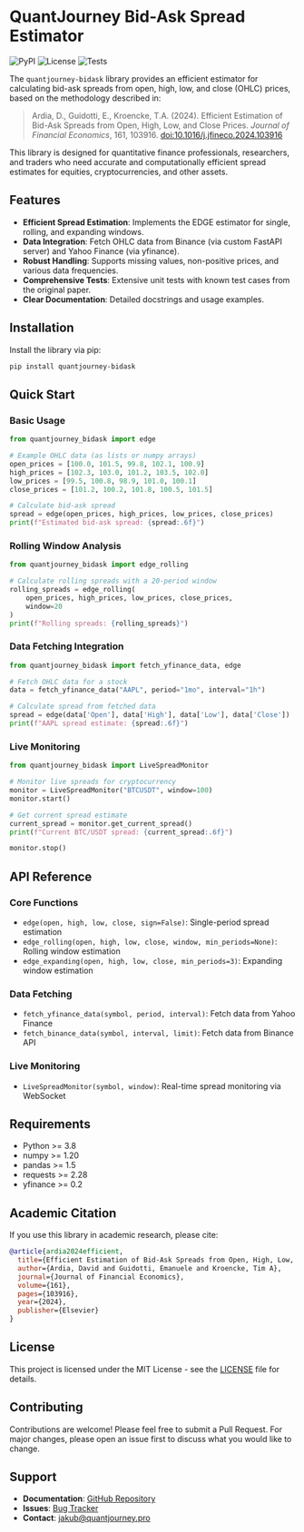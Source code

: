 # QuantJourney Bid-Ask Spread Estimator

![PyPI](https://img.shields.io/pypi/v/quantjourney-bidask)
![License](https://img.shields.io/github/license/quantjourney/bidask)
![Tests](https://img.shields.io/github/workflow/status/quantjourney/bidask/Test)

The `quantjourney-bidask` library provides an efficient estimator for calculating bid-ask spreads from open, high, low, and close (OHLC) prices, based on the methodology described in:

> Ardia, D., Guidotti, E., Kroencke, T.A. (2024). Efficient Estimation of Bid-Ask Spreads from Open, High, Low, and Close Prices. *Journal of Financial Economics*, 161, 103916. [doi:10.1016/j.jfineco.2024.103916](https://doi.org/10.1016/j.jfineco.2024.103916)

This library is designed for quantitative finance professionals, researchers, and traders who need accurate and computationally efficient spread estimates for equities, cryptocurrencies, and other assets.

## Features

- **Efficient Spread Estimation**: Implements the EDGE estimator for single, rolling, and expanding windows.
- **Data Integration**: Fetch OHLC data from Binance (via custom FastAPI server) and Yahoo Finance (via yfinance).
- **Robust Handling**: Supports missing values, non-positive prices, and various data frequencies.
- **Comprehensive Tests**: Extensive unit tests with known test cases from the original paper.
- **Clear Documentation**: Detailed docstrings and usage examples.

## Installation

Install the library via pip:

```bash
pip install quantjourney-bidask
```

## Quick Start

### Basic Usage

```python
from quantjourney_bidask import edge

# Example OHLC data (as lists or numpy arrays)
open_prices = [100.0, 101.5, 99.8, 102.1, 100.9]
high_prices = [102.3, 103.0, 101.2, 103.5, 102.0]
low_prices = [99.5, 100.8, 98.9, 101.0, 100.1]
close_prices = [101.2, 100.2, 101.8, 100.5, 101.5]

# Calculate bid-ask spread
spread = edge(open_prices, high_prices, low_prices, close_prices)
print(f"Estimated bid-ask spread: {spread:.6f}")
```

### Rolling Window Analysis

```python
from quantjourney_bidask import edge_rolling

# Calculate rolling spreads with a 20-period window
rolling_spreads = edge_rolling(
    open_prices, high_prices, low_prices, close_prices, 
    window=20
)
print(f"Rolling spreads: {rolling_spreads}")
```

### Data Fetching Integration

```python
from quantjourney_bidask import fetch_yfinance_data, edge

# Fetch OHLC data for a stock
data = fetch_yfinance_data("AAPL", period="1mo", interval="1h")

# Calculate spread from fetched data
spread = edge(data['Open'], data['High'], data['Low'], data['Close'])
print(f"AAPL spread estimate: {spread:.6f}")
```

### Live Monitoring

```python
from quantjourney_bidask import LiveSpreadMonitor

# Monitor live spreads for cryptocurrency
monitor = LiveSpreadMonitor("BTCUSDT", window=100)
monitor.start()

# Get current spread estimate
current_spread = monitor.get_current_spread()
print(f"Current BTC/USDT spread: {current_spread:.6f}")

monitor.stop()
```

## API Reference

### Core Functions

- `edge(open, high, low, close, sign=False)`: Single-period spread estimation
- `edge_rolling(open, high, low, close, window, min_periods=None)`: Rolling window estimation
- `edge_expanding(open, high, low, close, min_periods=3)`: Expanding window estimation

### Data Fetching

- `fetch_yfinance_data(symbol, period, interval)`: Fetch data from Yahoo Finance
- `fetch_binance_data(symbol, interval, limit)`: Fetch data from Binance API

### Live Monitoring

- `LiveSpreadMonitor(symbol, window)`: Real-time spread monitoring via WebSocket

## Requirements

- Python >= 3.8
- numpy >= 1.20
- pandas >= 1.5
- requests >= 2.28
- yfinance >= 0.2

## Academic Citation

If you use this library in academic research, please cite:

```bibtex
@article{ardia2024efficient,
  title={Efficient Estimation of Bid-Ask Spreads from Open, High, Low, and Close Prices},
  author={Ardia, David and Guidotti, Emanuele and Kroencke, Tim A},
  journal={Journal of Financial Economics},
  volume={161},
  pages={103916},
  year={2024},
  publisher={Elsevier}
}
```

## License

This project is licensed under the MIT License - see the [LICENSE](LICENSE) file for details.

## Contributing

Contributions are welcome! Please feel free to submit a Pull Request. For major changes, please open an issue first to discuss what you would like to change.

## Support

- **Documentation**: [GitHub Repository](https://github.com/QuantJourneyOrg/qj_bidask)
- **Issues**: [Bug Tracker](https://github.com/QuantJourneyOrg/qj_bidask/issues)
- **Contact**: jakub@quantjourney.pro

